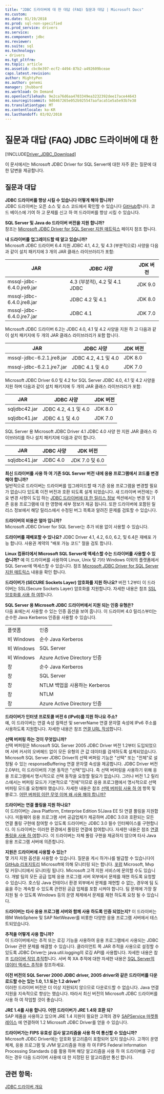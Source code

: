 ```yaml
---
title: "JDBC 드라이버에 대 한 대답 (FAQ) 질문과 대답 | Microsoft Docs"
ms.custom: 
ms.date: 01/19/2018
ms.prod: sql-non-specified
ms.prod_service: drivers
ms.service: 
ms.component: jdbc
ms.reviewer: 
ms.suite: sql
ms.technology:
- drivers
ms.tgt_pltfrm: 
ms.topic: article
ms.assetid: cbc0e397-ecf2-4494-87b2-a492609bceae
caps.latest.revision: 
author: MightyPen
ms.author: genemi
manager: jhubbard
ms.workload: On Demand
ms.openlocfilehash: 9e2ca76d6aa4703349ea3232392dee17ace44643
ms.sourcegitcommit: 9d0467265e052b925547aafaca51e5a5e93b7e38
ms.translationtype: MT
ms.contentlocale: ko-KR
ms.lasthandoff: 03/02/2018
---
```

# <a name="frequently-asked-questions-faq-for-jdbc-driver"></a>질문과 대답 (FAQ) JDBC 드라이버에 대 한
[!INCLUDE[Driver_JDBC_Download](../../includes/driver_jdbc_download.md)]

  이 문서에서는 Microsoft JDBC Driver for SQL Server에 대한 자주 묻는 질문에 대한 답변을 제공합니다.  
  
## <a name="frequently-asked-questions"></a>질문과 대답  
**JDBC 드라이버를 향상 시킬 수 있습니다 어떻게 해야 합니까?**  
JDBC 드라이버는 오픈 소스 및 소스 코드에서 확인할 수 있습니다 [GitHub](https://github.com/microsoft/mssql-jdbc)합니다. 코드 베이스에 기여 하 고 문제를 신고 하 여 드라이버를 향상 시킬 수 있습니다.

**SQL Server 및 Java do 드라이버 버전을 지원 합니까?**  
 참조는 [Microsoft JDBC Driver for SQL Server 지원 매트릭스](../../connect/jdbc/microsoft-jdbc-driver-for-sql-server-support-matrix.md) 페이지 참조 합니다.  
  
 **내 드라이버를 업그레이드할 때 알고 있습니까?**  
 Microsoft JDBC 드라이버 6.4 지원 JDBC 4.1, 4.2, 및 4.3 (부분적으로) 사양을 다음과 같이 설치 패키지에 3 개의 JAR 클래스 라이브러리가 포함:  
  
|JAR|JDBC 사양|JDK 버전|  
|-|-|-|  
|mssql-jdbc-6.4.0.jre9.jar|4.3 (부분적), 4.2 및 4.1 JDBC|JDK 9.0|  
|mssql-jdbc-6.4.0.jre8.jar|JDBC 4.2 및 4.1|JDK 8.0|  
|mssql-jdbc-6.4.0.jre7.jar|JDBC 4.1|JDK 7.0|  

 Microsoft JDBC 드라이버 6.2는 JDBC 4.0, 4.1 및 4.2 사양을 지원 하 고 다음과 같이 설치 패키지에 두 개의 JAR 클래스 라이브러리가 포함 합니다.  
  
|JAR|JDBC 사양|JDK 버전|  
|-|-|-|  
|mssql-jdbc-6.2.1.jre8.jar|JDBC 4.2, 4.1 및 4.0|JDK 8.0|  
|mssql-jdbc-6.2.1.jre7.jar|JDBC 4.1 및 4.0|JDK 7.0|  
 
 Microsoft JDBC Driver 6.0 및 4.2 for SQL Server JDBC 4.0, 4.1 및 4.2 사양을 지원 하며 다음과 같이 설치 패키지에 두 개의 JAR 클래스 라이브러리가 포함:  
  
|JAR|JDBC 사양|JDK 버전|   
|-|-|-|  
|sqljdbc42.jar|JDBC 4.2, 4.1 및 4.0|JDK 8.0|  
|sqljdbc41.jar|JDBC 4.1 및 4.0|JDK 7.0|  
  
 SQL Server 용 Microsoft JDBC Driver 4.1 JDBC 4.0 사양 한 지원 JAR 클래스 라이브러리를 하나 설치 패키지에 다음과 같이 합니다.  
  
|JAR|JDBC 사양|JDK 버전|    
|-|-|-|  
|sqljdbc41.jar|JDBC 4.0|JDK 7.0 및 6.0|
  
 **최신 드라이버를 사용 하 여 기존 SQL Server 버전 내에 응용 프로그램에서 코드를 변경 해야 합니까?**  
 일반적으로 드라이버는 드라이버를 업그레이드할 때 기존 응용 프로그램을 변경할 필요가 없습니다 있도록 이전 버전과 호환 되도록 설계 되었습니다. 새 드라이버 버전에는 주요 변경 사항이 도입 하는 [JDBC 드라이버에 대 한 릴리스 정보](../../connect/jdbc/release-notes-for-the-jdbc-driver.md) 섹션에서는 변경 및 기존 응용 프로그램에 대 한 영향에 세부 정보가 제공 됩니다. 또한 드라이버에 포함된 릴리스 정보에서 해당 릴리스에서 수정된 버그 목록과 알려진 문제를 검토할 수 있습니다.  
  
 **드라이버의 비용은 얼마 입니까?**  
 Microsoft JDBC Driver for SQL Server는 추가 비용 없이 사용할 수 있습니다.  
  
 **드라이버를 재배포할 수 있나요?** JDBC Driver 4.1, 4.2, 6.0, 6.2, 및 6.4은 재배포 가능 합니다. 사용권 계약의 "배포 가능 코드" 절을 검토 합니다. 
   
 **Linux 컴퓨터에서 Microsoft SQL Server에 액세스할 수는 드라이버를 사용할 수 있습니까?** 예 이 드라이버를 사용하여 Linux, Unix 및 기타 Windows 이외의 플랫폼에서 SQL Server에 액세스할 수 있습니다. 참조 [Microsoft JDBC Driver for SQL Server 지원 매트릭스](../../connect/jdbc/microsoft-jdbc-driver-for-sql-server-support-matrix.md) 내용을 확인 합니다.  
  
 **드라이버가 (SECURE Sockets Layer) 암호화를 지원 하나요?** 버전 1.2부터 이 드라이버는 SSL(Secure Sockets Layer) 암호화를 지원합니다. 자세한 내용은 참조 [SSL 암호화를 사용 하 여](../../connect/jdbc/using-ssl-encryption.md)합니다.  
  
 **SQL Server 용 Microsoft JDBC 드라이버에서 지원 되는 인증 유형은?**  
 다음 표에는서 사용할 수 있는 인증 옵션을 보여 줍니다. 이 드라이버 4.0 릴리스부터는 순수한 Java Kerberos 인증을 사용할 수 있습니다.  
  
|||  
|-|-|  
|플랫폼|인증|  
|비 Windows|순수 Java Kerberos|  
|비 Windows|SQL Server|  
|비 Windows|Azure Active Directory 인증|
|창|순수 Java Kerberos|  
|창|SQL Server|
|창|NTLM 백업을 사용하는 Kerberos|  
|창|NTLM|  
|창|Azure Active Directory 인증|  
  
**드라이버가 인터넷 프로토콜 버전 6 (IPv6)를 지원 하나요 주소?**  
 예, 이 드라이버는 연결 속성 컬렉션 및 serverName 연결 문자열 속성에 IPv6 주소를 사용하도록 지원합니다. 자세한 내용은 참조 [연결 URL 작성](../../connect/jdbc/building-the-connection-url.md)합니다.  
  
**선택 버퍼링 하는 것이 무엇입니까?**  
 선택 버퍼링은 Microsoft SQL Server 2005 JDBC Driver 버전 1.2부터 도입되었으며 서버 커서의 오버헤드 없이 모든 유형의 큰 값 데이터를 검색하도록 설계되었습니다. Microsoft SQL Server JDBC Driver의 선택 버퍼링 기능은 "선택" 또는 "전체"로 설정될 수 있는 responseBuffering 연결 문자열 속성을 제공합니다. JDBC Driver 버전 2.0부터, 이 드라이버의 기본 동작은 "선택"입니다. 즉 선택 버퍼링을 사용하기 위해 응용 프로그램에서 명시적으로 선택 동작을 요청할 필요가 없습니다. 그러나 버전 1.2 릴리스에서는 버퍼링 모드가 기본적으로 "전체"이므로 응용 프로그램에서 명시적으로 선택 버퍼링 모드를 요청해야 했습니다. 자세한 내용은 참조 [선택 버퍼링 사용 하 여](../../connect/jdbc/using-adaptive-buffering.md) 항목 및 블로그. [어떤 버퍼링 이란 무엇 이며 왜 사용 해야 합니까?](http://go.microsoft.com/fwlink/?LinkId=111575)  
  
**드라이버는 연결 풀링을 지원 하나요?**  
 이 드라이버는 Java Platform, Enterprise Edition 5(Java EE 5) 연결 풀링을 지원합니다. 미들웨어 응용 프로그램 서버 공급업체가 제공하며 JDBC 3.0과 호환되는 모든 연결 풀링 구현에 참여할 수 있도록 드라이버는 JDBC 3.0 필수 인터페이스를 구현합니다. 이 드라이버는 이러한 환경에서 풀링된 연결에 참여합니다. 자세한 내용은 참조 [연결 풀링을 사용 하 여](../../connect/jdbc/using-connection-pooling.md)합니다. 이 드라이버는 자체 풀링 구현을 제공하지 않으며 타사 Java 응용 프로그램 서버에 의존합니다.  
  
**지원은 드라이버에 사용할 수 있는?**  
 몇 가지 지원 옵션을 사용할 수 있습니다. 질문을 게시 하거나를 발급할 수 있습니다이 [GitHub 리포지토리](https://github.com/microsoft/mssql-jdbc) Microsoft에 의해 모니터링 되는 합니다. [포럼](http://go.microsoft.com/fwlink/?LinkID=246673) Microsoft, Mvp 및 커뮤니티에서 모니터링 됩니다. Microsoft 고객 지원 서비스에 문의할 수도 있습니다. 개발 팀의 모든 공급 업체 응용 프로그램 서버 외부에서 문제를 재현 하도록 요청할 수 있습니다. 호스팅 Java 컨테이너 환경 외부에서 문제를 재현할 수 없는, 경우에 팀 도움을 주는 계속할 수 있도록 관련된 공급 업체를 포함 시켜야 합니다. 팀 문제에 가장 잘 지원 될 수 있도록 Windows 등의 운영 체제에서 문제를 재현 하도록 요청 될 수 있습니다.  
  
**드라이버는 타사 응용 프로그램 서버와 함께 사용 하도록 인증 되었는지?**
이 드라이버는 IBM WebSphere 및 SAP NetWeaver를 비롯한 다양한 응용 프로그램 서버에서 테스트되었습니다.  
  
**추적을 어떻게 사용 합니까?**  
 이 드라이버에서는 추적 또는 로깅 기능을 사용하여 응용 프로그램에서 사용되는 JDBC Driver 관련 문제를 해결할 수 있습니다. 클라이언트 쪽 JAR 추적을 사용으로 설정할 수 있도록 JDBC Driver는 java.util.logging의 로깅 API를 사용합니다. 자세한 내용은 참조 [드라이버 작업 추적](../../connect/jdbc/tracing-driver-operation.md)합니다. 서버 쪽 XA 추적에 대한 자세한 내용은 [SQL Server의 데이터 액세스 추적](http://go.microsoft.com/fwlink/?LinkId=248705)을 참조하세요.  
  
**이전 버전의 SQL Server 2000 JDBC driver, 2005 driver와 같은 드라이버를 다운로드할 수는 있는 1.0, 1.1 또는 1.2 driver?**  
 이러한 드라이버 버전은 더 이상 지원되지 않으므로 다운로드할 수 없습니다. Java 연결 지원을 지속적으로 향상는 했습니다. 따라서 최신 버전의 Microsoft JDBC 드라이버를 사용 하 여 작업할 것이 좋습니다.  
  
**JRE 1.4를 사용 합니다. 어떤 드라이버가 JRE 1.4와 호환 되?**  
 SAP 제품을 사용하고 있으며 JRE 1.4 지원이 필요한 고객의 경우 [SAPService 마켓플레이스](http://service.sap.com/) 에 연결하여 1.2 Microsoft JDBC Driver를 얻을 수 있습니다.  
  
**드라이버가는 FIPS 유효성 검사 알고리즘을 사용 하 여 통신할 수 있습니까?**  
 Microsoft JDBC Driver에는 암호화 알고리즘이 포함되어 있지 않습니다. 고객이 운영 체제, 응용 프로그램 및 JVM 알고리즘을 허용 하 여 FIPS Federal Information Processing Standards ()를 활용 하며 해당 알고리즘을 사용 하 여 드라이버를 구성 하는 경우 다음 드라이버 사용에 대 한 지정된 된 알고리즘만 통신 합니다.  
  
 ## <a name="see-also"></a>관련 항목:  
 [JDBC 드라이버 개요](../../connect/jdbc/overview-of-the-jdbc-driver.md)  
